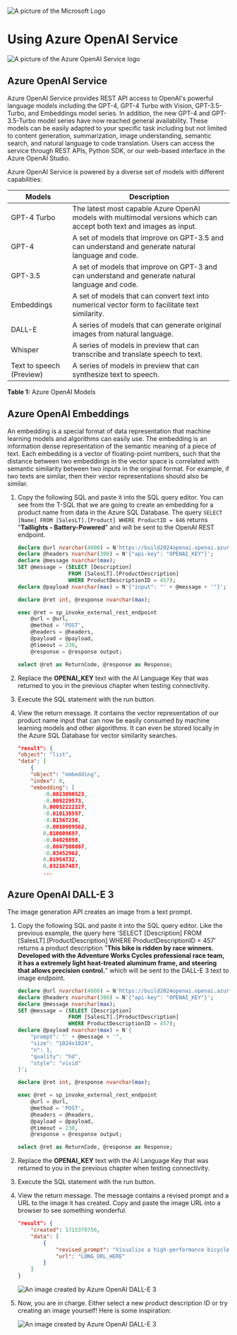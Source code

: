 ![A picture of the Microsoft Logo](./media/graphics/microsoftlogo.png)

# Using Azure OpenAI Service

![A picture of the Azure OpenAI Service logo](./media/ch6/azureopenai.png)

## Azure OpenAI Service

Azure OpenAI Service provides REST API access to OpenAI's powerful language models including the GPT-4, GPT-4 Turbo with Vision, GPT-3.5-Turbo, and Embeddings model series. In addition, the new GPT-4 and GPT-3.5-Turbo model series have now reached general availability. These models can be easily adapted to your specific task including but not limited to content generation, summarization, image understanding, semantic search, and natural language to code translation. Users can access the service through REST APIs, Python SDK, or our web-based interface in the Azure OpenAI Studio.

Azure OpenAI Service is powered by a diverse set of models with different capabilities:


|Models	|Description|
--------|-----------|
|GPT-4 Turbo | The latest most capable Azure OpenAI models with multimodal versions which can accept both text and images as input.|
|GPT-4 | A set of models that improve on GPT-3.5 and can understand and generate natural language and code.|
|GPT-3.5 | A set of models that improve on GPT-3 and can understand and generate natural language and code.|
|Embeddings	| A set of models that can convert text into numerical vector form to facilitate text similarity.|
|DALL-E	| A series of models that can generate original images from natural language.|
|Whisper | A series of models in preview that can transcribe and translate speech to text.|
|Text to speech (Preview) |	A series of models in preview that can synthesize text to speech.|

**Table 1:** Azure OpenAI Models

## Azure OpenAI Embeddings

An embedding is a special format of data representation that machine learning models and algorithms can easily use. The embedding is an information dense representation of the semantic meaning of a piece of text. Each embedding is a vector of floating-point numbers, such that the distance between two embeddings in the vector space is correlated with semantic similarity between two inputs in the original format. For example, if two texts are similar, then their vector representations should also be similar.

1. Copy the following SQL and paste it into the SQL query editor. You can see from the T-SQL that we are going to create an embedding for a product name from data in the Azure SQL Database. The query `SELECT [Name] FROM [SalesLT].[Product] WHERE ProductID = 846` returns "**Taillights - Battery-Powered**" and will be sent to the OpenAI REST endpoint.

    ```SQL
    declare @url nvarchar(4000) = N'https://build2024openai.openai.azure.com/openai/deployments/build2024-embeddings/embeddings?api-version=2024-02-01';
    declare @headers nvarchar(300) = N'{"api-key": "OPENAI_KEY"}';
    declare @message nvarchar(max);
    SET @message = (SELECT [Description]
                    FROM [SalesLT].[ProductDescription]
                    WHERE ProductDescriptionID = 457);
    declare @payload nvarchar(max) = N'{"input": "' + @message + '"}';

    declare @ret int, @response nvarchar(max);

    exec @ret = sp_invoke_external_rest_endpoint 
        @url = @url,
        @method = 'POST',
        @headers = @headers,
        @payload = @payload,
        @timeout = 230,
        @response = @response output;

    select @ret as ReturnCode, @response as Response;
    ```

1. Replace the **OPENAI_KEY** text with the AI Language Key that was returned to you in the previous chapter when testing connectivity.

1. Execute the SQL statement with the run button.

1. View the return message. It contains the vector representation of our product name input that can now be easily consumed by machine learning models and other algorithms. It can even be stored locally in the Azure SQL Database for vector similarity searches.

    ```JSON
    "result": {
    "object": "list",
    "data": [
        {
        "object": "embedding",
        "index": 0,
        "embedding": [
            -0.0023090523,
            -0.009229573,
            0.00032222227,
            -0.010138597,
            -0.01567236,
            -0.0010989562,
            0.010609697,
            -0.04028898,
            -0.0047508087,
            -0.03452962,
            0.01954732,
            0.032167487,
            ...
    ```

## Azure OpenAI DALL-E 3

The image generation API creates an image from a text prompt.

1. Copy the following SQL and paste it into the SQL query editor. Like the previous example, the query here 'SELECT [Description] FROM [SalesLT].[ProductDescription] WHERE ProductDescriptionID = 457' returns a product description "**This bike is ridden by race winners. Developed with the Adventure Works Cycles professional race team, it has a extremely light heat-treated aluminum frame, and steering that allows precision control.**" which will be sent to the DALL-E 3 text to image endpoint.

    ```SQL
    declare @url nvarchar(4000) = N'https://build2024openai.openai.azure.com/openai/deployments/build2024-dalle3/images/generations?api-version=2023-12-01-preview';
    declare @headers nvarchar(300) = N'{"api-key": "OPENAI_KEY"}';
    declare @message nvarchar(max);
    SET @message = (SELECT [Description]
                    FROM [SalesLT].[ProductDescription]
                    WHERE ProductDescriptionID = 457);
    declare @payload nvarchar(max) = N'{
        "prompt": "' + @message + '",
        "size": "1024x1024",
        "n": 1,
        "quality": "hd", 
        "style": "vivid"
    }';

    declare @ret int, @response nvarchar(max);

    exec @ret = sp_invoke_external_rest_endpoint 
        @url = @url,
        @method = 'POST',
        @headers = @headers,
        @payload = @payload,
        @timeout = 230,
        @response = @response output;

    select @ret as ReturnCode, @response as Response;
    ```

1. Replace the **OPENAI_KEY** text with the AI Language Key that was returned to you in the previous chapter when testing connectivity.

1. Execute the SQL statement with the run button.

1. View the return message. The message contains a revised prompt and a URL to the image it has created. Copy and paste the image URL into a browser to see something wonderful.

    ```JSON
    "result": {
        "created": 1715370756,
        "data": [
            {
                "revised_prompt": "Visualize a high-performance bicycle ridden by champions in professional races. This bike has been developed in partnership with the Adventure Works Cycles racing team. It boasts an extremely lightweight frame constructed from heat-treated aluminum, combined with a steering mechanism that allows for precision control. Show the bike standing alone, showcasing its design and technology.",
                "url": "LONG_URL_HERE"
            }
        ]
    }
    ```

    ![An image created by Azure OpenAI DALL-E 3](./media/ch6/generated_00.png)

1. Now, you are in charge. Either select a new product description ID or try creating an image yourself! Here is some inspiration:

    ![An image created by Azure OpenAI DALL-E 3](./media/ch6/image2.png)